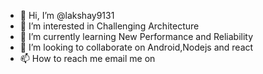 - 👋 Hi, I’m @lakshay9131
- 👀 I’m interested in  Challenging Architecture 
- 🌱 I’m currently learning  New Performance and Reliability
- 💞️ I’m looking to collaborate on  Android,Nodejs and react 
- 📫 How to reach me  email me on 

<!---
lakshay9131/lakshay9131 is a ✨ special ✨ repository because its `README.md` (this file) appears on your GitHub profile.
You can click the Preview link to take a look at your changes.
--->
